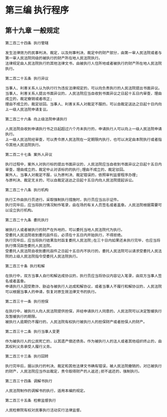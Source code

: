 # 第三编 执行程序
    
## 第十九章 一般规定

    第二百二十四条 执行管辖
    
    发生法律效力的民事判决、裁定，以及刑事判决、裁定中的财产部分，由第一审人民法院或者与第一审人民法院同级的被执行的财产所在地人民法院执行。
    法律规定由人民法院执行的其他法律文书，由被执行人住所地或者被执行的财产所在地人民法院执行。
    
    第二百二十五条 执行异议
    
    当事人、利害关系人认为执行行为违反法律规定的，可以向负责执行的人民法院提出书面异议。
    当事人、利害关系人提出书面异议的，人民法院应当自收到书面异议之日起十五日内审查，理由成立的，裁定撤销或者改正;
    理由不成立的，裁定驳回。当事人、利害关系人对裁定不服的，可以自裁定送达之日起十日内向上一级人民法院申请复议。
    
    第二百二十六条 向上级法院申请执行
    
    人民法院自收到申请执行书之日起超过六个月未执行的，申请执行人可以向上一级人民法院申请执行。
    上一级人民法院经审查，可以责令原人民法院在一定期限内执行，也可以决定由本院执行或者指令其他人民法院执行。
    
    第二百二十七条 案外人异议
    
    执行过程中，案外人对执行标的提出书面异议的，人民法院应当自收到书面异议之日起十五日内审查，理由成立的，裁定中止对该标的的执行;理由不成立的，裁定驳回。
    案外人、当事人对裁定不服，认为原判决、裁定错误的，依照审判监督程序办理;
    与原判决、裁定无关的，可以自裁定送达之日起十五日内向人民法院提起诉讼。
    
    第二百二十八条 执行机构
    
    执行工作由执行员进行。采取强制执行措施时，执行员应当出示证件。
    执行完毕后，应当将执行情况制作笔录，由在场的有关人员签名或者盖章。人民法院根据需要可以设立执行机构。
    
    第二百二十九条 委托执行
    
    被执行人或者被执行的财产在外地的，可以委托当地人民法院代为执行。
    受委托人民法院收到委托函件后，必须在十五日内开始执行，不得拒绝。
    执行完毕后，应当将执行结果及时函复委托人民法院;在三十日内如果还未执行完毕，也应当将执行情况函告委托人民法院。
    受委托人民法院自收到委托函件之日起十五日内不执行的，委托人民法院可以请求受委托人民法院的上级人民法院指令受委托人民法院执行。
    
    第二百三十条 执行和解
    
    在执行中，双方当事人自行和解达成协议的，执行员应当将协议内容记入笔录，由双方当事人签名或者盖章。
    申请执行人因受欺诈、胁迫与被执行人达成和解协议，或者当事人不履行和解协议的，人民法院可以根据当事人的申请，恢复对原生效法律文书的执行。
    
    第二百三十一条 执行担保
    
    在执行中，被执行人向人民法院提供担保，并经申请执行人同意的，人民法院可以决定暂缓执行及暂缓执行的期限。
    被执行人逾期仍不履行的，人民法院有权执行被执行人的担保财产或者担保人的财产。
    
    第二百三十二条 执行当事人变更
    
    作为被执行人的公民死亡的，以其遗产偿还债务。作为被执行人的法人或者其他组织终止的，由其权利义务承受人履行义务。
    
    第二百三十三条 执行回转
    
    执行完毕后，据以执行的判决、裁定和其他法律文书确有错误，被人民法院撤销的，对已被执行的财产，人民法院应当作出裁定，责令取得财产的人返还;拒不返还的，强制执行。
    
    第二百三十四条 调解书执行
    
    人民法院制作的调解书的执行，适用本编的规定。
    
    第二百三十五条 检察监督执行
    
    人民检察院有权对民事执行活动实行法律监督。
